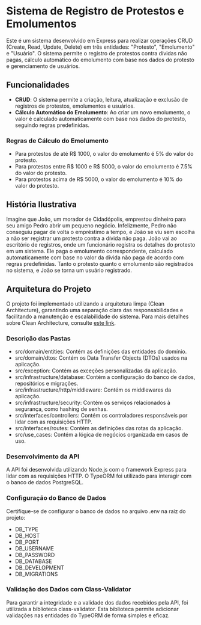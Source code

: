 # Sistema de Registro de Protestos e Emolumentos

Este é um sistema desenvolvido em Express para realizar operações CRUD (Create, Read, Update, Delete) em três entidades: "Protesto", "Emolumento" e "Usuário". O sistema permite o registro de protestos contra dívidas não pagas, cálculo automático do emolumento com base nos dados do protesto e gerenciamento de usuários.

## Funcionalidades

- **CRUD**: O sistema permite a criação, leitura, atualização e exclusão de registros de protestos, emolumentos e usuários.
- **Cálculo Automático do Emolumento**: Ao criar um novo emolumento, o valor é calculado automaticamente com base nos dados do protesto, seguindo regras predefinidas.

### Regras de Cálculo do Emolumento

- Para protestos de até R$ 1000, o valor do emolumento é 5% do valor do protesto.
- Para protestos entre R$ 1000 e R$ 5000, o valor do emolumento é 7.5% do valor do protesto.
- Para protestos acima de R$ 5000, o valor do emolumento é 10% do valor do protesto.

## História Ilustrativa

Imagine que João, um morador de Cidadópolis, emprestou dinheiro para seu amigo Pedro abrir um pequeno negócio. Infelizmente, Pedro não conseguiu pagar de volta o empréstimo a tempo, e João se viu sem escolha a não ser registrar um protesto contra a dívida não paga. João vai ao escritório de registros, onde um funcionário registra os detalhes do protesto em um sistema. Ele paga o emolumento correspondente, calculado automaticamente com base no valor da dívida não paga de acordo com regras predefinidas. Tanto o protesto quanto o emolumento são registrados no sistema, e João se torna um usuário registrado.

## Arquitetura do Projeto

O projeto foi implementado utilizando a arquitetura limpa (Clean Architecture), garantindo uma separação clara das responsabilidades e facilitando a manutenção e escalabilidade do sistema. Para mais detalhes sobre Clean Architecture, consulte [este link](https://8thlight.com/blog/uncle-bob/2012/08/13/the-clean-architecture.html).

### Descrição das Pastas

- src/domain/entities: Contém as definições das entidades do domínio.
- src/domain/dtos: Contém os Data Transfer Objects (DTOs) usados na aplicação.
- src/exception: Contém as exceções personalizadas da aplicação.
- src/infrastructure/database: Contém a configuração do banco de dados, repositórios e migrações.
- src/infrastructure/http/middleware: Contém os middlewares da aplicação.
- src/infrastructure/security: Contém os serviços relacionados à segurança, como hashing de senhas.
- src/interfaces/controllers: Contém os controladores responsáveis por lidar com as requisições HTTP.
- src/interfaces/routes: Contém as definições das rotas da aplicação.
- src/use_cases: Contém a lógica de negócios organizada em casos de uso.

### Desenvolvimento da API
A API foi desenvolvida utilizando Node.js com o framework Express para lidar com as requisições HTTP. O TypeORM foi utilizado para interagir com o banco de dados PostgreSQL.

### Configuração do Banco de Dados
Certifique-se de configurar o banco de dados no arquivo .env na raiz do projeto:

- DB_TYPE
- DB_HOST
- DB_PORT
- DB_USERNAME
- DB_PASSWORD
- DB_DATABASE
- DB_DEVELOPMENT
- DB_MIGRATIONS

### Validação dos Dados com Class-Validator
Para garantir a integridade e a validade dos dados recebidos pela API, foi utilizada a biblioteca class-validator. Esta biblioteca permite adicionar validações nas entidades do TypeORM de forma simples e eficaz.